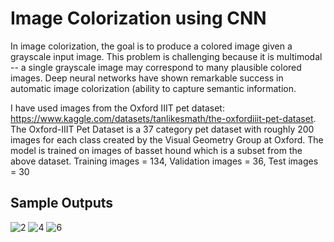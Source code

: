 # Image Colorization using CNN

In image colorization, the goal is to produce a colored image given a grayscale input image.
This problem is challenging because it is multimodal -- a single grayscale image may correspond to many plausible colored images.
Deep neural networks have shown remarkable success in automatic image colorization (ability to capture semantic information.

I have used images from the Oxford IIIT pet dataset: https://www.kaggle.com/datasets/tanlikesmath/the-oxfordiiit-pet-dataset.
The Oxford-IIIT Pet Dataset is a 37 category pet dataset with roughly 200 images for each class created by the Visual Geometry Group at Oxford.
The model is trained on images of basset hound which is a subset from the above dataset.
Training images = 134, Validation images = 36, Test images = 30

## Sample Outputs 
![2](https://user-images.githubusercontent.com/44408619/234937121-eec374ab-4f69-4043-b8b0-f3fa31b6989a.jpg)
![4](https://user-images.githubusercontent.com/44408619/234937147-ffced2ef-413f-4923-a267-3fe21a141ed7.jpg)
![6](https://user-images.githubusercontent.com/44408619/234937214-30843703-253e-4b22-b4a7-73a422a78daa.jpg)
